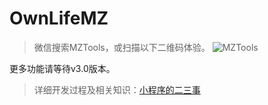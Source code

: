 # OwnLifeMZ

>微信搜索MZTools，或扫描以下二维码体验。
![MZTools](http://photo.weibo.com/6148427895/photos/large/photo_id/4293286331311096/album_id/4196230287724815)

更多功能请等待v3.0版本。

>详细开发过程及相关知识：[小程序的二三事](https://mengze.top/小程序的二三事/)
